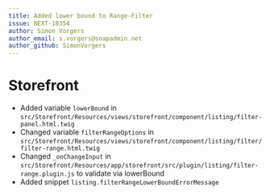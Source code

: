 ```yaml
---
title: Added lower bound to Range-Filter
issue: NEXT-18354
author: Simon Vorgers
author_email: s.vorgers@snapadmin.net
author_github: SimonVorgers
---
```

# Storefront
* Added variable `lowerBound` in `src/Storefront/Resources/views/storefront/component/listing/filter-panel.html.twig`
* Changed variable `filterRangeOptions` in `src/Storefront/Resources/views/storefront/component/listing/filter/filter-range.html.twig`
* Changed `_onChangeInput` in `src/Storefront/Resources/app/storefront/src/plugin/listing/filter-range.plugin.js` to validate via lowerBound
* Added snippet `listing.filterRangeLowerBoundErrorMessage`
